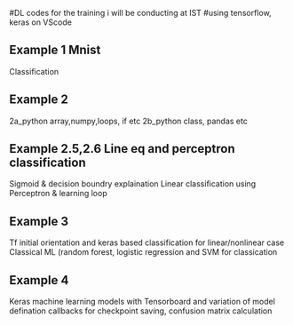 #DL codes for the training i will be conducting at IST 
#using tensorflow, keras on VScode

## Example 1 Mnist 
Classification

## Example 2 
2a_python array,numpy,loops, if etc
2b_python class, pandas etc

## Example 2.5,2.6 Line eq and perceptron classification
Sigmoid & decision boundry explaination
Linear classification using Perceptron & learning loop 

## Example 3 
Tf initial orientation and keras based classification for linear/nonlinear case
Classical ML (random forest, logistic regression and SVM for classication

## Example 4
Keras machine learning models with Tensorboard and variation of model defination
callbacks for checkpoint saving, confusion matrix calculation


